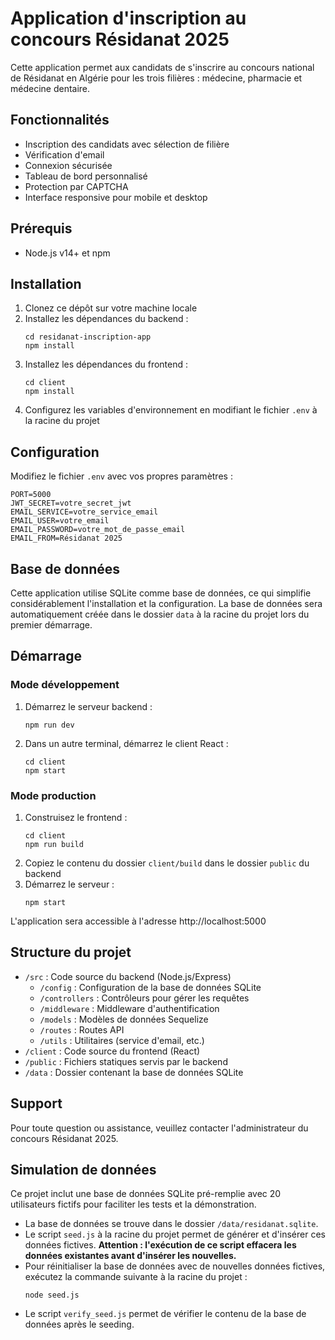 # Application d'inscription au concours Résidanat 2025

Cette application permet aux candidats de s'inscrire au concours national de Résidanat en Algérie pour les trois filières : médecine, pharmacie et médecine dentaire.

## Fonctionnalités

- Inscription des candidats avec sélection de filière
- Vérification d'email
- Connexion sécurisée
- Tableau de bord personnalisé
- Protection par CAPTCHA
- Interface responsive pour mobile et desktop

## Prérequis

- Node.js v14+ et npm

## Installation

1. Clonez ce dépôt sur votre machine locale
2. Installez les dépendances du backend :
   ```
   cd residanat-inscription-app
   npm install
   ```
3. Installez les dépendances du frontend :
   ```
   cd client
   npm install
   ```
4. Configurez les variables d'environnement en modifiant le fichier `.env` à la racine du projet

## Configuration

Modifiez le fichier `.env` avec vos propres paramètres :

```
PORT=5000
JWT_SECRET=votre_secret_jwt
EMAIL_SERVICE=votre_service_email
EMAIL_USER=votre_email
EMAIL_PASSWORD=votre_mot_de_passe_email
EMAIL_FROM=Résidanat 2025
```

## Base de données

Cette application utilise SQLite comme base de données, ce qui simplifie considérablement l'installation et la configuration. La base de données sera automatiquement créée dans le dossier `data` à la racine du projet lors du premier démarrage.

## Démarrage

### Mode développement

1. Démarrez le serveur backend :
   ```
   npm run dev
   ```
2. Dans un autre terminal, démarrez le client React :
   ```
   cd client
   npm start
   ```

### Mode production

1. Construisez le frontend :
   ```
   cd client
   npm run build
   ```
2. Copiez le contenu du dossier `client/build` dans le dossier `public` du backend
3. Démarrez le serveur :
   ```
   npm start
   ```

L'application sera accessible à l'adresse http://localhost:5000

## Structure du projet

- `/src` : Code source du backend (Node.js/Express)
  - `/config` : Configuration de la base de données SQLite
  - `/controllers` : Contrôleurs pour gérer les requêtes
  - `/middleware` : Middleware d'authentification
  - `/models` : Modèles de données Sequelize
  - `/routes` : Routes API
  - `/utils` : Utilitaires (service d'email, etc.)
- `/client` : Code source du frontend (React)
- `/public` : Fichiers statiques servis par le backend
- `/data` : Dossier contenant la base de données SQLite

## Support

Pour toute question ou assistance, veuillez contacter l'administrateur du concours Résidanat 2025.



## Simulation de données

Ce projet inclut une base de données SQLite pré-remplie avec 20 utilisateurs fictifs pour faciliter les tests et la démonstration.

- La base de données se trouve dans le dossier `/data/residanat.sqlite`.
- Le script `seed.js` à la racine du projet permet de générer et d'insérer ces données fictives. **Attention : l'exécution de ce script effacera les données existantes avant d'insérer les nouvelles.**
- Pour réinitialiser la base de données avec de nouvelles données fictives, exécutez la commande suivante à la racine du projet :
  ```
  node seed.js
  ```
- Le script `verify_seed.js` permet de vérifier le contenu de la base de données après le seeding.

